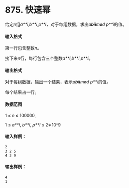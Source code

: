 # 875. 快速幂

给定*n*组*a**i*,*b**i*,*p**i*，对于每组数据，求出*a**b**i**i**m**o**d* *p**i*的值。

#### 输入格式

第一行包含整数*n*。

接下来*n*行，每行包含三个整数*a**i*,*b**i*,*p**i*。

#### 输出格式

对于每组数据，输出一个结果，表示*a**b**i**i**m**o**d* *p**i*的值。

每个结果占一行。

#### 数据范围

1 ≤ *n* ≤ 100000,

1 ≤ *a**i*, *b**i*, *p**i* ≤ 2∗10^9

#### 输入样例：

```
2
3 2 5
4 3 9
```

#### 输出样例：

```
4
1
```